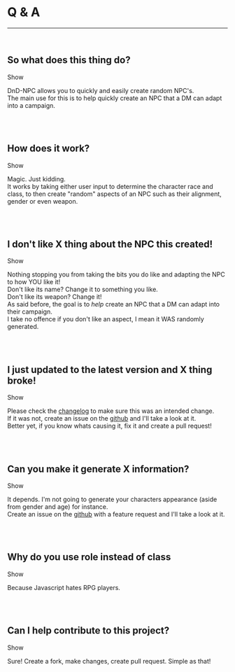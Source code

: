 <script>const page = "qa"</script>
<div class="center">
	<h1 class="title"><b>Q & A</b></h1>
	<hr><br>
	<div class="main">
		<h2 class="inline gray">So what does this thing do?</h2>
		<a id="1" onclick="showHide('1', '11')">Show</a>
		<div class="embed qa showHide" id="11">
			<p class="description">DnD-NPC allows you to quickly and easily create random NPC's.<br>
			The main use for this is to help quickly create an NPC that a DM can adapt into a campaign.</p></div>
		<br><br>
		<h2 class="inline gray">How does it work?</h2>
		<a id="2" onclick="showHide('2', '22')">Show</a>
		<div class="embed qa showHide" id ="22">
			<p class="description">Magic. Just kidding.<br/>
		It works by taking either user input to determine the character race and class, to then create "random" aspects of an NPC such as their alignment, gender or even weapon.</p></div>
		<br><br>
		<h2 class="inline gray">I don't like X thing about the NPC this created!</h2>
		<a id="3" onclick="showHide('3', '33')">Show</a>
		<div class="embed qa showHide" id="33">
			<p class="description">Nothing stopping you from taking the bits you do like and adapting the NPC to how YOU like it!<br>
		Don't like its name? Change it to something you like.<br>
		Don't like its weapon? Change it!<br>
		As said before, the goal is to <i>help</i> create an NPC that a DM can adapt into their campaign.<br>
		I take no offence if you don't like an aspect, I mean it WAS randomly generated.</p></div>
		<br><br>
		<h2 class="inline gray">I just updated to the latest version and X thing broke!</h2>
		<a id="4" onclick="showHide('4', '44')">Show</a>
		<div class="embed qa showHide" id="44">
			<p class="description">Please check the <a href="/changelog.html">changelog</a> to make sure this was an intended change.<br>
		If it was not, create an issue on the <a href="https://github.com/Multarix/DnD-NPC/issues">github</a> and I'll take a look at it.<br>
		Better yet, if you know whats causing it, fix it and create a pull request!</p></div>
		<br><br>
		<h2 class="inline gray">Can you make it generate X information?</h2>
		<a id="5" onclick="showHide('5', '55')">Show</a>
		<div class="embed qa showHide" id="55">
			<p class="description">It depends. I'm not going to generate your characters appearance (aside from gender and age) for instance.<br>
		Create an issue on the <a href="https://github.com/Multarix/DnD-NPC/issues">github</a> with a feature request and I'll take a look at it.</p></div>
		<br><br>
		<h2 class="inline gray">Why do you use role instead of class</h2>
		<a id="6" onclick="showHide('6', '66')">Show</a>
		<div class="embed qa showHide" id="66">
			<p class="description">Because Javascript hates RPG players.</p></div>
		<br><br>
		<h2 class="inline gray">Can I help contribute to this project?</h2>
		<a id="7" onclick="showHide('7', '77')">Show</a>
		<div class="embed qa showHide" id="77">
			<p class="description">Sure! Create a fork, make changes, create pull request. Simple as that!</p></div>
		<br><br>
	</div>
</div>
